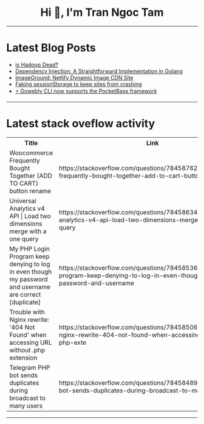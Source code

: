 <h1 align="center">Hi 👋, I'm Tran Ngoc Tam</h1>

---

# Latest Blog Posts 
<!-- BLOG-POST-LIST:START -->
- [is Hadoop Dead?](https://dev.to/hiteshchawla/is-hadoop-dead-2jo)
- [Dependency Injection: A Straightforward Implementation in Golang](https://dev.to/nghtslvr/dependency-injection-a-straightforward-implementation-in-golang-57cd)
- [ImageGround: Netlify Dynamic Image CDN Site](https://dev.to/flameface/imageground-netlify-dynamic-image-cdn-site-d6d)
- [Faking sessionStorage to keep sites from crashing](https://dev.to/darkwiiplayer/faking-sessionstorage-to-keep-sites-from-crashing-31ih)
- [⚡️ Gowebly CLI now supports the PocketBase framework](https://dev.to/koddr/gowebly-cli-now-supports-the-pocketbase-framework-bi6)
<!-- BLOG-POST-LIST:END -->

---

# Latest stack oveflow activity
<table>
  <tr><th>Title</th><th>Link</th></tr>
  <!-- STACKOVERFLOW:START --><tr><td>Woocommerce Frequently Bought Together &lpar;ADD TO CART&rpar; button rename</td><td>https://stackoverflow.com/questions/78458762/woocommerce-frequently-bought-together-add-to-cart-button-rename</td></tr><tr><td>Universal Analytics v4 API | Load two dimensions merge with a one query</td><td>https://stackoverflow.com/questions/78458634/universal-analytics-v4-api-load-two-dimensions-merge-with-a-one-query</td></tr><tr><td>My PHP Login Program keep denying to log in even though my password and username are correct [duplicate]</td><td>https://stackoverflow.com/questions/78458536/my-php-login-program-keep-denying-to-log-in-even-though-my-password-and-username</td></tr><tr><td>Trouble with Nginx rewrite: &#39;404 Not Found&#39; when accessing URL without .php extension</td><td>https://stackoverflow.com/questions/78458506/trouble-with-nginx-rewrite-404-not-found-when-accessing-url-without-php-exte</td></tr><tr><td>Telegram PHP bot sends duplicates during broadcast to many users</td><td>https://stackoverflow.com/questions/78458489/telegram-php-bot-sends-duplicates-during-broadcast-to-many-users</td></tr><!-- STACKOVERFLOW:END -->
</table>

---


